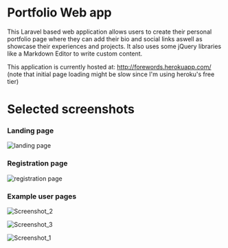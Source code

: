 # Portfolio Web app
This Laravel based web application allows users to create their personal portfolio page where they can add their bio and social links aswell as showcase their experiences and projects. It also uses some jQuery libraries like a Markdown Editor to write custom content.

This application is currently hosted at: http://forewords.herokuapp.com/ (note that initial page loading might be slow since I'm using heroku's free tier)

# Selected screenshots
### Landing page
![landing page](https://user-images.githubusercontent.com/24890695/100631699-4a1e2800-332c-11eb-9bae-57392705fe54.png)

### Registration page
![registration page](https://user-images.githubusercontent.com/24890695/100631926-881b4c00-332c-11eb-8cde-5f81e704f14b.png)

### Example user pages

![Screenshot_2](https://user-images.githubusercontent.com/24890695/100631918-85b8f200-332c-11eb-84ff-7a3b2165549a.jpg)

![Screenshot_3](https://user-images.githubusercontent.com/24890695/100631924-86ea1f00-332c-11eb-9356-ce1451f2409d.jpg)

![Screenshot_1](https://user-images.githubusercontent.com/24890695/100631929-88b3e280-332c-11eb-89d5-9563e45fb19f.jpg)
